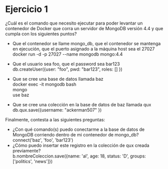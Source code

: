 # Ejercicio 1
¿Cuál es el comando que necesito ejecutar para poder levantar un contenedor de Docker que corra un servidor de MongoDB versión 4.4 y que cumpla con los siguientes puntos?
<br> 
- Que el contenedor se llame mongo_db, que el contenedor se mantenga en ejecución, que el puerto asignado a la máquina host sea el 27027
<br> docker run -d -p 27027 --name mongodb mongo:4.4

- Que el usuario sea foo, que el password sea bar123
<br> db.createUser({user: "foo", pwd: "bar123", roles: [] })
- Que se cree una base de datos llamada baz
<br> docker exec -it mongodb bash
<br> mongo
<br> use baz
- Que se cree una colección en la base de datos de baz llamada qux
<br> db.qux.save({username: "ackerman507" })

Finalmente, contesta a las siguientes preguntas:

- ¿Con qué comando(s) puedo conectarme a la base de datos de MongoDB corriendo dentro de mi contenedor de mongo_db?
<br> connect('baz', 'foo', 'bar123')
- ¿Cómo puedo insertar este registro en la colección de qux creada previamente?
<br> b.nombreColeccion.save({name: 'al', age: 18, status: 'D', groups: ['politics', 'news']})